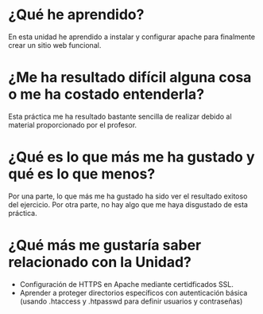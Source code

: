 # ¿Qué he aprendido?
En esta unidad he aprendido a instalar y configurar apache para finalmente crear un sitio web funcional.
# ¿Me ha resultado difícil alguna cosa o me ha costado entenderla?
Esta práctica me ha resultado bastante sencilla de realizar debido al material proporcionado por el profesor.
# ¿Qué es lo que más me ha gustado y qué es lo que menos?
Por una parte, lo que más me ha gustado ha sido ver el resultado exitoso del ejercicio. Por otra parte, no hay algo que me haya disgustado de esta práctica.
# ¿Qué más me gustaría saber relacionado con la Unidad?
* Configuración de HTTPS en Apache mediante certidficados SSL.
* Aprender a proteger directorios específicos con autenticación básica (usando .htaccess y .htpasswd para definir usuarios y contraseñas)
